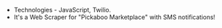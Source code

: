 - Technologies - JavaScript, Twilio. 
- It's a Web Scraper for "Pickaboo Marketplace" with SMS notifications!
